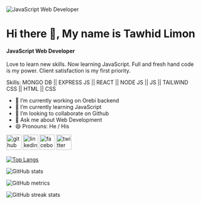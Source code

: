 
![JavaScript Web Developer](https://user-images.githubusercontent.com/74038190/213910845-af37a709-8995-40d6-be59-724526e3c3d7.gif)

# Hi there 👋, My name is Tawhid Limon
#### JavaScript Web Developer

Love to learn new skills. Now learning JavaScript. Full and fresh hand code is my power. Client satisfaction is my first priority.

Skills: MONGO DB || EXPRESS JS || REACT || NODE JS || JS || TAILWIND CSS || HTML || CSS

- 🔭 I’m currently working on Orebi backend 
- 🌱 I’m currently learning JavaScript 
- 👯 I’m looking to collaborate on Github 
- 💬 Ask me about Web Development 
- 😄 Pronouns: He / His 


[<img src='https://cdn.jsdelivr.net/npm/simple-icons@3.0.1/icons/github.svg' alt='github' height='40'>](https://github.com/tawhidwebdev)  [<img src='https://cdn.jsdelivr.net/npm/simple-icons@3.0.1/icons/linkedin.svg' alt='linkedin' height='40'>](https://www.linkedin.com/in/tawhidwebdev/)  [<img src='https://cdn.jsdelivr.net/npm/simple-icons@3.0.1/icons/facebook.svg' alt='facebook' height='40'>](https://www.facebook.com/tawhidwebdev)  [<img src='https://cdn.jsdelivr.net/npm/simple-icons@3.0.1/icons/twitter.svg' alt='twitter' height='40'>](https://twitter.com/tawhidwebdev)  

[![Top Langs](https://github-readme-stats.vercel.app/api/top-langs/?username=tawhidwebdev)](https://github.com/anuraghazra/github-readme-stats)

![GitHub stats](https://github-readme-stats.vercel.app/api?username=tawhidwebdev&show_icons=true&count_private=true) 

![GitHub metrics](https://metrics.lecoq.io/tawhidwebdev)  

![GitHub streak stats](https://streak-stats.demolab.com/?user=tawhidwebdev)  

